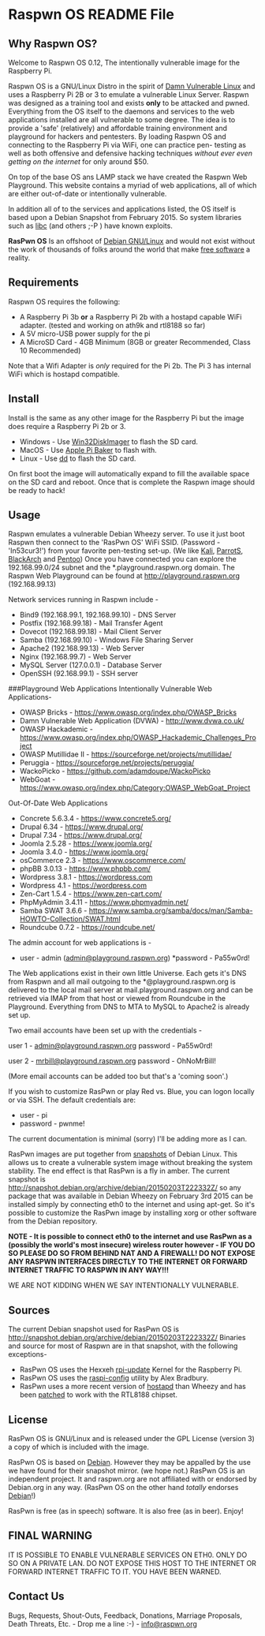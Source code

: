 Raspwn OS README File
==============

Why Raspwn OS?
-------------

Welcome to Raspwn OS 0.12, The intentionally vulnerable image for the Raspberry Pi.

Raspwn OS is a GNU/Linux Distro in the spirit of [Damn Vulnerable Linux](https://distrowatch.com/table.php?distribution=dvl) and uses a Raspberry Pi 2B or 3 to emulate a vulnerable Linux Server.
Raspwn was designed as a training tool and exists **only** to be attacked and pwned. Everything from the OS itself to the daemons and services 
to the web applications installed are all vulnerable to some degree. The idea is to provide a 'safe' (relatively) and affordable training 
environment and playground for hackers and pentesters. By loading Raspwn OS and connecting to the Raspberry Pi via WiFi, one can practice pen-
testing as well as both offensive and defensive hacking techniques *without ever even getting on the internet* for only around $50.

On top of the base OS ans LAMP stack we have created the Raspwn Web Playground. This website contains a myriad of web applications, all of which are 
either out-of-date or intentionally vulnerable. 

In addition all of to the services and applications listed, the OS itself is based upon a Debian Snapshot from February 2015. So system libraries such 
as [libc](https://cve.mitre.org/cgi-bin/cvename.cgi?name=cve-2015-0235) (and others ;-P ) have known exploits.

**RasPwn OS** Is an offshoot of [Debian GNU/Linux](http://debian.org) and would not exist without the work of thousands of folks around the world that make
[free software](http://fsf.org) a reality.  

Requirements
-------------

Raspwn OS requires the following:

* A Raspberry Pi 3b **or** a Raspberry Pi 2b with a hostapd capable WiFi adapter. (tested and working on ath9k and rtl8188 so far)
* A 5V micro-USB power supply for the pi
* A MicroSD Card - 4GB Minimum (8GB or greater Recommended, Class 10 Recommended) 

Note that a Wifi Adapter is *only* required for the Pi 2b. The Pi 3 has internal WiFi which is hostapd compatible.
 
Install
-------------

Install is the same as any other image for the Raspberry Pi but the image does require a Raspberry Pi 2b or 3.

* Windows - Use [Win32DiskImager](http://sourceforge.net/projects/win32diskimager/) to flash the SD card.
* MacOS - Use [Apple Pi Baker](http://www.tweaking4all.com/hardware/raspberry-pi/macosx-apple-pi-baker/) to flash with.
* Linux - Use [dd](http://elinux.org/RPi_Easy_SD_Card_Setup) to flash the SD card.

On first boot the image will automatically expand to fill the available space on the SD card and reboot. Once that is complete the Raspwn 
image should be ready to hack!



Usage
-------------

Raspwn emulates a vulnerable Debian Wheezy server. To use it just boot Raspwn then connect to the 'RasPwn OS' WiFi SSID. (Password - 'In53cur3!')
from your favorite pen-testing set-up. (We like [Kali](https://www.kali.org/), [ParrotS](https://www.parrotsec.org/), [BlackArch](https://blackarch.org/) and [Pentoo](http://www.pentoo.ch/)) 
Once you have connected you can explore the 192.168.99.0/24 subnet and the *.playground.raspwn.org domain. The Raspwn Web Playground can be found 
at http://playground.raspwn.org (192.168.99.13)

Network services running in Raspwn include -
* Bind9 (192.168.99.1, 192.168.99.10) - DNS Server
* Postfix (192.168.99.18) - Mail Transfer Agent
* Dovecot (192.168.99.18) - Mail Client Server
* Samba (192.168.99.10) - Windows File Sharing Server
* Apache2 (192.168.99.13) - Web Server 
* Nginx (192.168.99.7) - Web Server
* MySQL Server (127.0.0.1) - Database Server
* OpenSSH (92.168.99.1) - SSH server


###Playground Web Applications
Intentionally Vulnerable Web Applications-
* OWASP Bricks - https://www.owasp.org/index.php/OWASP_Bricks
* Damn Vulnerable Web Application (DVWA) - http://www.dvwa.co.uk/
* OWASP Hackademic - https://www.owasp.org/index.php/OWASP_Hackademic_Challenges_Project
* OWASP Mutillidae II - https://sourceforge.net/projects/mutillidae/
* Peruggia - https://sourceforge.net/projects/peruggia/
* WackoPicko - https://github.com/adamdoupe/WackoPicko
* WebGoat - https://www.owasp.org/index.php/Category:OWASP_WebGoat_Project

Out-Of-Date Web Applications
* Concrete 5.6.3.4 - https://www.concrete5.org/
* Drupal 6.34 - https://www.drupal.org/
* Drupal 7.34 - https://www.drupal.org/
* Joomla 2.5.28 - https://www.joomla.org/
* Joomla 3.4.0 - https://www.joomla.org/
* osCommerce 2.3 - https://www.oscommerce.com/
* phpBB 3.0.13 - https://www.phpbb.com/
* Wordpress 3.8.1 - https://wordpress.com
* Wordpress 4.1 - https://wordpress.com
* Zen-Cart 1.5.4 - https://www.zen-cart.com/
* PhpMyAdmin 3.4.11 - https://www.phpmyadmin.net/
* Samba SWAT 3.6.6 - https://www.samba.org/samba/docs/man/Samba-HOWTO-Collection/SWAT.html
* Roundcube 0.7.2 - https://roundcube.net/

The admin account for web applications is -

* user - admin (admin@playground.raspwn.org)
*password - Pa55w0rd!

The Web applications exist in their own little Universe. Each gets it's DNS from Raspwn and all mail outgoing to the *@playground.raspwn.org 
is delivered to the local mail server at mail.playground.raspwn.org and can be retrieved via IMAP from that host or viewed from Roundcube in 
the Playground. Everything from DNS to MTA to MySQL to Apache2 is already set up.

Two email accounts have been set up with the credentials -

user 1 - admin@playground.raspwn.org
password - Pa55w0rd!

user 2 - mrbill@playground.raspwn.org
password - OhNoMrBill!

(More email accounts can be added too but that's a 'coming soon'.)

If you wish to customize RasPwn or play Red vs. Blue, you can logon locally or via SSH. The default credentials are:

* user - pi
* password - pwnme!


The current documentation is minimal (sorry) I'll be adding more as I can. 

RasPwn images are put together from [snapshots](http://snapshot.debian.org/) of Debian Linux. This allows us to create a vulnerable system 
image without breaking the system stability. The end effect is that RasPwn is a fly in amber. The current snapshot is 
http://snapshot.debian.org/archive/debian/20150203T222332Z/ so any package that was available in Debian Wheezy on February 3rd 2015 can be 
installed simply by connecting eth0 to the internet and using apt-get. So it's possible to customize the RasPwn image by installing xorg or 
other software from the Debian repository. 

**NOTE - It is possible to connect **eth0** to the internet and use RasPwn as a (possibly the world's most insecure) wireless router however - 
IF YOU DO SO PLEASE DO SO FROM BEHIND NAT AND A FIREWALL! DO NOT EXPOSE ANY RASPWN INTERFACES DIRECTLY TO THE INTERNET OR FORWARD INTERNET 
TRAFFIC TO RASPWN IN ANY WAY!!!** 

WE ARE NOT KIDDING WHEN WE SAY INTENTIONALLY VULNERABLE. 

Sources
-------------
The current Debian snapshot used for RasPwn OS is http://snapshot.debian.org/archive/debian/20150203T222332Z/ Binaries and source for most of 
Raspwn are in that snapshot, with the following exceptions-

* RasPwn OS uses the Hexxeh [rpi-update](https://github.com/Hexxeh/rpi-update) Kernel for the Raspberry Pi.
* RasPwn OS uses the [raspi-config](https://github.com/asb/raspi-config) utility by Alex Bradbury.
* RasPwn uses a more recent version of [hostapd](https://w1.fi/hostapd/) than Wheezy and has been [patched](https://github.com/jekader/hostapd-rtl) to work with the RTL8188 chipset.



License
-------------
RasPwn OS is GNU/Linux and is released under the GPL License (version 3) a copy of which is included with the image. 

RasPwn OS is based on [Debian](http://debian.org). However they may be appalled by the use we have found for their snapshot mirror. (we hope not.)
RasPwn OS is an independent project. It and raspwn.org are not affiliated with or endorsed by Debian.org in any way. (RasPwn OS on the other hand 
*totally* endorses [Debian](http://debian.org)!)

RasPwn is free (as in speech) software. It is also free (as in beer). Enjoy!


FINAL WARNING
-------------
IT IS POSSIBLE TO ENABLE VULNERABLE SERVICES ON ETH0. ONLY DO SO ON A PRIVATE LAN. DO NOT EXPOSE THIS HOST TO THE INTERNET OR FORWARD INTERNET 
TRAFFIC TO IT. YOU HAVE BEEN WARNED. 

Contact Us
-------------

Bugs, Requests, Shout-Outs, Feedback, Donations, Marriage Proposals, Death Threats, Etc. - Drop me a line :-)  -  info@raspwn.org
